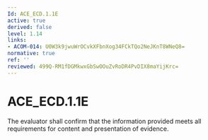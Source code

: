 ```yaml
---
Id: ACE_ECD.1.1E
active: true
derived: false
level: 1.14
links:
- ACOM-014: U0W3k9jwuWrOCvkXFbnXog34FCkTQo2NeJKnT8WNeQ8=
normative: true
ref: ''
reviewed: 499Q-RM1fDGMkwxGbSwOOuZvRoDR4PvDIX8maYijKrc=
---
```


# ACE_ECD.1.1E

The evaluator shall confirm that the information provided meets all requirements for content and presentation of evidence.